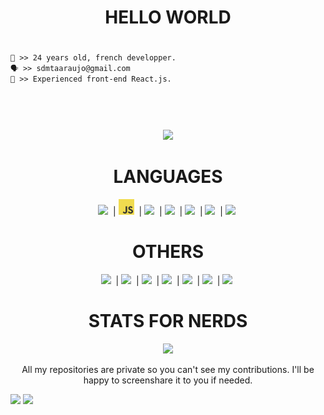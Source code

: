 <h1 align="center">HELLO WORLD</h1>

#

```diff
👤 >> 24 years old, french developper.
🗣️ >> sdmtaaraujo@gmail.com
🐺 >> Experienced front-end React.js.
```

#

<p align="center">
  <br><br>
  <img src="https://steamuserimages-a.akamaihd.net/ugc/789752630934567244/56871DF0ADAA40259E3B954C858DAE6C0806A57B/">
</p>

<h1 align="center">LANGUAGES</h1>

<p align="center"> 
<code><img height="25" src="https://user-images.githubusercontent.com/44315919/158489278-7412a9fe-7fb6-4acd-9163-10820b7ecf9f.png"></code>&nbsp; |
  <code><img height="25" src="https://raw.githubusercontent.com/github/explore/80688e429a7d4ef2fca1e82350fe8e3517d3494d/topics/javascript/javascript.png"></code>&nbsp; |
  <code><img height="25" src="https://upload.wikimedia.org/wikipedia/commons/thumb/4/4c/Typescript_logo_2020.svg/2048px-Typescript_logo_2020.svg.png"></code>&nbsp; |
    <code><img height="25" src="https://seeklogo.com/images/N/nodejs-logo-FBE122E377-seeklogo.com.png"></code>&nbsp; |
  <code><img height="25" src="https://cdn.pixabay.com/photo/2017/08/05/11/16/logo-2582748_1280.png"></code>&nbsp; |
  <code><img height="25" src="https://cdn.pixabay.com/photo/2017/08/05/11/16/logo-2582747_1280.png"></code>&nbsp; |
  <code><img height="25" src="https://upload.wikimedia.org/wikipedia/commons/thumb/d/d5/Tailwind_CSS_Logo.svg/1024px-Tailwind_CSS_Logo.svg.png"></code>&nbsp;
  
</p>

<h1 align="center">OTHERS</h1>

<p align="center"> 
  <code><img height="25" src="https://w7.pngwing.com/pngs/59/97/png-transparent-green-leaf-mongodb-inc-computer-software-business-software-developer-bay-leaves-leaf-company-people-thumbnail.png"></code>&nbsp; |
  <code><img height="25" src="https://e7.pngegg.com/pngimages/119/167/png-clipart-firebase-cloud-messaging-google-developers-software-development-kit-google-angle-triangle-thumbnail.png"></code>&nbsp; |
  <code><img height="25" src="https://seeklogo.com/images/S/supabase-logo-DCC676FFE2-seeklogo.com.png"></code>&nbsp; |
  <code><img height="25" src="https://e7.pngegg.com/pngimages/669/447/png-clipart-redux-react-javascript-freecodecamp-npm-others-miscellaneous-purple-thumbnail.png"></code>&nbsp; |
  <code><img height="25" src="https://upload.wikimedia.org/wikipedia/commons/f/f1/Vitejs-logo.svg"></code>&nbsp; |
  <code><img height="25" src="https://embed.zenn.studio/api/optimize-og-image/2a03fe878f8aebedf12f/https%3A%2F%2Fastro-build.gallerycdn.vsassets.io%2Fextensions%2Fastro-build%2Fastro-vscode%2F0.29.5%2F1674497697282%2FMicrosoft.VisualStudio.Services.Icons.Default"></code>&nbsp; |
  <code><img height="25" src="https://www.docker.com/wp-content/uploads/2022/03/Moby-logo.png"></code>&nbsp;
</p>

#

<h1 align="center">STATS FOR NERDS</h1>
<p align="center">
  <img src="https://komarev.com/ghpvc/?username=Sooohooo&color=blue">
</p>

<p align="center">
  <p align="center">All my repositories are private so you can't see my contributions. I'll be happy to screenshare it to you if needed.</p>
  <img src="https://i.imgur.com/pxhUWvQ.png">
  <img src="https://i.imgur.com/QjoWgvW.jpg">
</p>

<!-- <p align="center"> <img align="center" src="https://github-readme-stats.vercel.app/api?username=Sooohooo&show_icons=true&include_all_commits=true&show_icons=true&title_color=fff&icon_color=79ff97&text_color=9f9f9f&bg_color=151515" alt="Its-Vichy's stats" /> </p>

<p align="center"> <img align="center" src="https://github-readme-stats.vercel.app/api/top-langs/?username=Sooohooo&layout=compact&show_icons=true&title_color=fff&icon_color=79ff97&text_color=9f9f9f&bg_color=151515" /></p> -->
